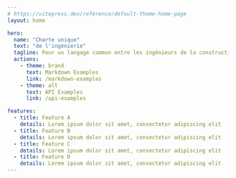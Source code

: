 ```yaml
---
# https://vitepress.dev/reference/default-theme-home-page
layout: home

hero:
  name: "Charte unique"
  text: "de l'ingénierie"
  tagline: Pour un langage commun entre les ingénieurs de la construction
  actions:
    - theme: brand
      text: Markdown Examples
      link: /markdown-examples
    - theme: alt
      text: API Examples
      link: /api-examples

features:
  - title: Feature A
    details: Lorem ipsum dolor sit amet, consectetur adipiscing elit
  - title: Feature B
    details: Lorem ipsum dolor sit amet, consectetur adipiscing elit
  - title: Feature C
    details: Lorem ipsum dolor sit amet, consectetur adipiscing elit
  - title: Feature D
    details: Lorem ipsum dolor sit amet, consectetur adipiscing elit
---
```


